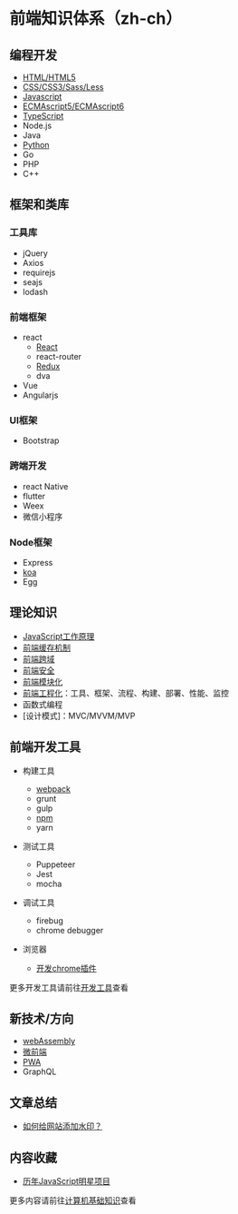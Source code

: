 # 前端知识体系（zh-ch）

## 编程开发
* [HTML/HTML5](./program/HTML/)
* [CSS/CSS3/Sass/Less](./program/CSS)
* [Javascript](./program/Javascript)
* [ECMAscript5/ECMAscript6](./program/ECMAScript)
* [TypeScript](./program/TypeScript)
* Node.js
* Java
* [Python](https://github.com/suvllian/python)
* Go
* PHP
* C++

## 框架和类库
### 工具库
  * jQuery
  * Axios
  * requirejs
  * seajs
  * lodash

### 前端框架
* react
  * [React](./frame/front-frame/react)
  * react-router
  * [Redux](./frame/front-frame/redux)
  * dva
* Vue
* Angularjs

### UI框架
  * Bootstrap

### 跨端开发
  * react Native
  * flutter
  * Weex
  * 微信小程序

### Node框架
  * Express
  * [koa](./frame/node/koa)
  * Egg

## 理论知识
* [JavaScript工作原理](./theory/javascript-work-principle/)
* [前端缓存机制](./theory/storage.md)
* [前端跨域](./theory/cross-domain.md)
* [前端安全](./theory/security.md)
* [前端模块化](./theory/modules/)
* [前端工程化](./theory/engineering/)：工具、框架、流程、构建、部署、性能、监控
* 函数式编程
* [设计模式]：MVC/MVVM/MVP

## 前端开发工具
* 构建工具
  * [webpack](./tools/webpack)
  * grunt
  * gulp
  * [npm](./tools/npm)
  * yarn

* 测试工具
  * Puppeteer
  * Jest
  * mocha

* 调试工具
  * firebug
  * chrome debugger

* 浏览器
  * [开发chrome插件](./tools/browser/develop-a-chrome-extension.md)

更多开发工具请前往[开发工具](https://github.com/suvllian/computer-science-knowledge#rocket-%E5%BC%80%E5%8F%91%E5%B7%A5%E5%85%B7)查看

## 新技术/方向
* [webAssembly](./new/webAssembly/)
* [微前端](./new/micro-frontend/)
* [PWA](./new/pwa/)
* GraphQL

## 文章总结
* [如何给网站添加水印？](./summary/watermark.md)

## 内容收藏
* [历年JavaScript明星项目](https://risingstars.js.org/2019/zh/)

更多内容请前往[计算机基础知识](https://github.com/suvllian/computer-science-knowledge)查看
